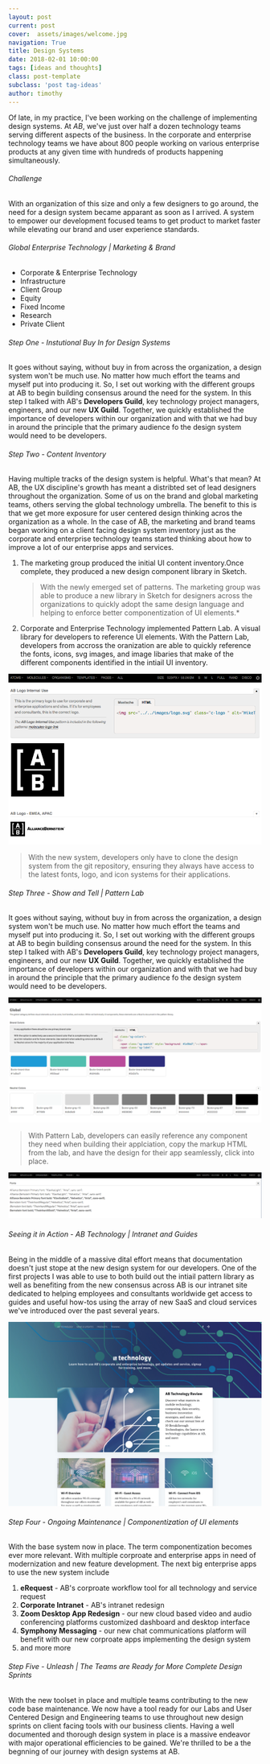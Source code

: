 ```yaml
---
layout: post
current: post
cover:  assets/images/welcome.jpg
navigation: True
title: Design Systems
date: 2018-02-01 10:00:00
tags: [ideas and thoughts]
class: post-template
subclass: 'post tag-ideas'
author: timothy
---
```


Of late, in my practice, I've been working on the challenge of implementing design systems. At *AB*, we've just over half a dozen technology teams serving different aspects of the business. In the corporate and enterprise technology teams we have about 800 people working on various enterprise products at any given time with hundreds of products happening simultaneously.

###### Challenge

With an organization of this size and only a few designers to go around, the need for a design system became apparant as soon as I arrived. A system to empower our development focused teams to get product to market faster while elevating our brand and user experience standards.

###### Global Enterprise Technology | Marketing & Brand
* Corporate & Enterprise Technology
* Infrastructure 
* Client Group
* Equity 
* Fixed Income
* Research 
* Private Client

###### Step One - Instutional Buy In for Design Systems

It goes without saying, without buy in from across the organization, a design system won't be much use. No matter how much effort the teams and myself put into producing it. So, I set out working with the different groups at AB to begin building consensus around the need for the system. In this step I talked with AB's **Developers Guild**, key technology project managers, engineers, and our new **UX Guild**. Together, we quickly established the importance of developers within our organization and with that we had buy in around the principle that the primary audience fo the design system would need to be developers.

###### Step Two - Content Inventory

Having multiple tracks of the design system is helpful. What's that mean? At AB, the UX discipline's growth has meant a distribted set of lead designers throughout the organization. Some of us on the brand and global marketing teams, others serving the global technology umbrella. The benefit to this is that we get more exposure for user centered design thinking acros the organization as a whole. In the case of AB, the marketing and brand teams began working on a client facing design system inventory just as the corporate and enterprise technology teams started thinking about how to improve a lot of our enterprise apps and services.

1. The marketing group produced the initial UI content inventory.Once complete, they produced a new design component library in Sketch.

    >With the newly emerged set of patterns. The marketing group was able to produce a new library in Sketch for designers across the organizations to quickly adopt the same design language and helping to enforce better componentization of UI elements.* 

2. Corporate and Enterprise Technology implemented Pattern Lab. A visual library for developers to reference UI elements. With the Pattern Lab, developers from accross the oranization are able to quickly reference the fonts, icons, svg images, and image libaries that make of the different components identified in the intiail UI inventory.

![AB Logo Patterns](assets/images/ab-logo-patterns.png "AB Logo Patterns")
>With the new system, developers only have to clone the design system from the git repository, ensuring they always have access to the latest fonts, logo, and icon systems for their applications.


###### Step Three - Show and Tell | Pattern Lab

It goes without saying, without buy in from across the organization, a design system won't be much use. No matter how much effort the teams and myself put into producing it. So, I set out working with the different groups at AB to begin building consensus around the need for the system. In this step I talked with AB's **Developers Guild**, key technology project managers, engineers, and our new **UX Guild**. Together, we quickly established the importance of developers within our organization and with that we had buy in around the principle that the primary audience fo the design system would need to be developers.

![AB Color Patterns](assets/images/ab-color-patterns.png "AB Color Patterns")

>With Pattern Lab, developers can easily reference any component they need when building their applciation, copy the markup HTML from the lab, and have the design for their app seamlessly, click into place.

![AB Font Patterns](assets/images/ab-font-patterns.png "AB Font Patterns")

###### Seeing it in Action - AB Technology | Intranet and Guides

Being in the middle of a massive dital effort means that documentation doesn't just stope at the new design system for our developers. One of the first projects I was able to use to both build out the intiail pattern library as well as benefiting from the new consensus across AB is our intranet site dedicated to helping employees and consultants worldwide get access to guides and useful how-tos using the array of new SaaS and cloud services we've introduced over the past several years.

![AB Font Patterns](assets/images/ab-patterns-inaction.png "AB Font Patterns")

###### Step Four - Ongoing Maintenance | Componentization of UI elements

With the base system now in place. The term componentization becomes ever more relevant. With multiple corproate and enterprise apps in need of modernization and new feature development. The next big enterprise apps to use the new system include
1. **eRequest** - AB's corproate workflow tool for all technology and service request 
2. **Corporate Intranet** - AB's intranet redesign
3. **Zoom Desktop App Redesign** - our new cloud based video and audio conferencing platforms customized dashboard and desktop interface
4. **Symphony Messaging** - our new chat communications platform will benefit with our new corproate apps implementing the design system
4. and more more

###### Step Five -  Unleash | The Teams are Ready for More Complete Design Sprints

With the new toolset in place and multiple teams contributing to the new code base maintenance. We now have a tool ready for our Labs and User Centered Design and Engineering teams to use throughout new design sprints on client facing tools with our business clients. Having a well documented and thorough design system in place is a massive endeavor with major operational efficiencies to be gained. We're thrilled to be a the begnning of our journey with design systems at AB.
